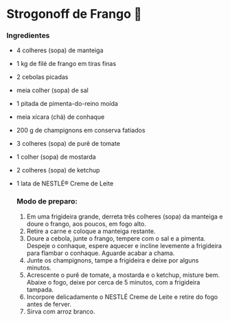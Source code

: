 # Strogonoff de Frango :chicken:

### Ingredientes

- 4 colheres (sopa) de manteiga

- 1 kg de filé de frango em tiras finas

- 2 cebolas picadas

- meia colher (sopa) de sal

- 1 pitada de pimenta-do-reino moída

- meia xícara (chá) de conhaque

- 200 g de champignons em conserva fatiados

- 3 colheres (sopa) de purê de tomate

- 1 colher (sopa) de mostarda

- 2 colheres (sopa) de ketchup

- 1 lata de NESTLÉ® Creme de Leite

  ### Modo de preparo:

  1. Em uma frigideira grande, derreta três colheres (sopa) da manteiga e doure o frango, aos poucos, em fogo alto.
  2. Retire a carne e coloque a manteiga restante.
  3. Doure a cebola, junte o frango, tempere com o sal e a pimenta. Despeje o conhaque, espere aquecer e incline levemente a frigideira para flambar o conhaque. Aguarde acabar a chama.
  4. Junte os champignons, tampe a frigideira e deixe por alguns minutos.
  5. Acrescente o purê de tomate, a mostarda e o ketchup, misture bem. Abaixe o fogo, deixe por cerca de 5 minutos, com a frigideira tampada.
  6. Incorpore delicadamente o NESTLÉ Creme de Leite e retire do fogo antes de ferver.
  7. Sirva com arroz branco.

  

  

  

  

  